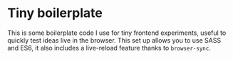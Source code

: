 # Tiny boilerplate

This is some boilerplate code I use for tiny frontend experiments, useful to quickly test ideas live in the browser. This set up allows you to use SASS and ES6, it also includes a live-reload feature thanks to `browser-sync`.
